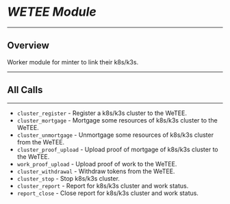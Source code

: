 # ***WETEE Module***

***
## Overview
Worker module for minter to link their k8s/k3s.

***
## All Calls
***
* `cluster_register`  - Register a k8s/k3s cluster to the WeTEE.
* `cluster_mortgage`  - Mortgage some resources of k8s/k3s cluster to the WeTEE.
* `cluster_unmortgage` - Unmortgage some resources of k8s/k3s cluster from the WeTEE.
* `cluster_proof_upload` - Upload proof of mortgage of k8s/k3s cluster to the WeTEE.
* `work_proof_upload`  - Upload proof of work to the WeTEE.
* `cluster_withdrawal`  - Withdraw tokens from the WeTEE.
* `cluster_stop`  - Stop k8s/k3s cluster.
* `cluster_report`  - Report for k8s/k3s cluster and work status.
* `report_close`  - Close report for k8s/k3s cluster and work status.

